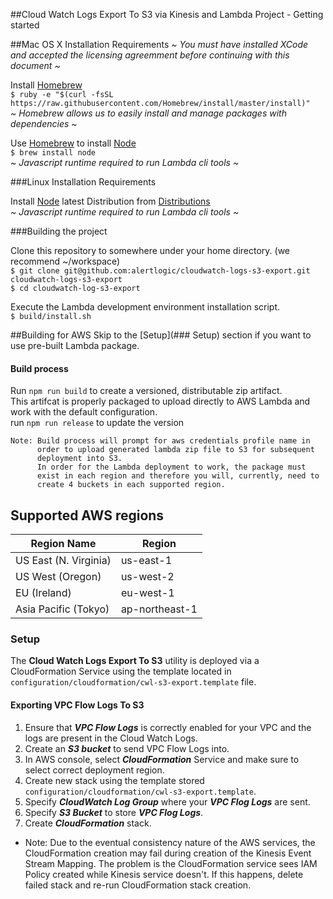 ##Cloud Watch Logs Export To S3 via Kinesis and Lambda Project - Getting started  

##Mac OS X  Installation Requirements
*~ You must have installed XCode and accepted the licensing agreemment before continuing with this document ~*  

Install [Homebrew](http://brew.sh/)  
```$ ruby -e "$(curl -fsSL https://raw.githubusercontent.com/Homebrew/install/master/install)"```  
*~ Homebrew allows us to easily install and manage packages with dependencies ~*  

Use [Homebrew](http://brew.sh/) to install [Node](http://nodejs.org/)  
```$ brew install node```  
*~ Javascript runtime required to run Lambda cli tools ~*  

###Linux Installation Requirements

Install [Node](http://nodejs.org/) latest Distribution from [Distributions](https://nodejs.org/dist/v4.1.1/)  
*~ Javascript runtime required to run Lambda cli tools ~*  

###Building the project

Clone this repository to somewhere under your home directory.  (we recommend ~/workspace)  
```$ git clone git@github.com:alertlogic/cloudwatch-logs-s3-export.git cloudwatch-logs-s3-export```  
```$ cd cloudwatch-log-s3-export```  

Execute the Lambda development environment installation script.  
```$ build/install.sh```

##Building for AWS
Skip to the [Setup](### Setup) section if you want to use pre-built Lambda package.
#### Build process
Run ```npm run build``` to create a versioned, distributable zip artifact.  
This artifcat is properly packaged to upload directly to AWS Lambda and work with the default configuration.  
run ```npm run release``` to update the version  

    Note: Build process will prompt for aws credentials profile name in 
          order to upload generated lambda zip file to S3 for subsequent 
          deployment into S3.
          In order for the Lambda deployment to work, the package must
          exist in each region and therefore you will, currently, need to
          create 4 buckets in each supported region.
          
## Supported AWS regions
  Region Name             | Region 
 -------------------------| ------------- 
 US East (N. Virginia)    | us-east-1    
 US West (Oregon)         | us-west-2
 EU (Ireland)			  | eu-west-1
 Asia Pacific (Tokyo)     | ap-northeast-1 

### Setup
The **Cloud Watch Logs Export To S3** utility is deployed via a CloudFormation Service using the template located in ```configuration/cloudformation/cwl-s3-export.template``` file.

#### Exporting VPC Flow Logs To S3
1. Ensure that ***VPC Flow Logs*** is correctly enabled for your VPC and the logs are present in the Cloud Watch Logs.
2. Create an ***S3 bucket*** to send VPC Flow Logs into.
3. In AWS console, select ***CloudFormation*** Service and make sure to select correct deployment region.
4. Create new stack using the template stored ```configuration/cloudformation/cwl-s3-export.template```.
5. Specify ***CloudWatch Log Group*** where your ***VPC Flog Logs*** are sent.
6. Specify ***S3 Bucket*** to store ***VPC Flog Logs***.
7. Create ***CloudFormation*** stack.

-
    Note: Due to the eventual consistency nature of the AWS services, the
    CloudFormation creation may fail during creation of the Kinesis Event
    Stream Mapping. The problem is the CloudFormation service sees IAM
    Policy created while Kinesis service doesn't. If this happens, delete
    failed stack and re-run CloudFormation stack creation.


